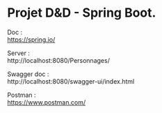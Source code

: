 # Projet D&D - Spring Boot.  
  
Doc :  
https://spring.io/  
  
Server :  
http://localhost:8080/Personnages/  

Swagger doc :  
http://localhost:8080/swagger-ui/index.html
  
Postman :  
https://www.postman.com/
